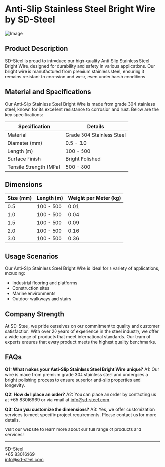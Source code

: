 # Anti-Slip Stainless Steel Bright Wire by SD-Steel

![Image](https://github.com/user-attachments/assets/2567258e-e124-4816-932d-1809bd27ef0b)

## Product Description
SD-Steel is proud to introduce our high-quality Anti-Slip Stainless Steel Bright Wire, designed for durability and safety in various applications. Our bright wire is manufactured from premium stainless steel, ensuring it remains resistant to corrosion and wear, even under harsh conditions.

## Material and Specifications
Our Anti-Slip Stainless Steel Bright Wire is made from grade 304 stainless steel, known for its excellent resistance to corrosion and rust. Below are the key specifications:

| Specification         | Details                   |
|-----------------------|---------------------------|
| Material              | Grade 304 Stainless Steel |
| Diameter (mm)         | 0.5 - 3.0                 |
| Length (m)            | 100 - 500                 |
| Surface Finish        | Bright Polished           |
| Tensile Strength (MPa)| 500 - 800                 |

## Dimensions
| Size (mm) | Length (m) | Weight per Meter (kg) |
|-----------|------------|-----------------------|
| 0.5       | 100 - 500  | 0.01                  |
| 1.0       | 100 - 500  | 0.04                  |
| 1.5       | 100 - 500  | 0.09                  |
| 2.0       | 100 - 500  | 0.16                  |
| 3.0       | 100 - 500  | 0.36                  |

## Usage Scenarios
Our Anti-Slip Stainless Steel Bright Wire is ideal for a variety of applications, including:
- Industrial flooring and platforms
- Construction sites
- Marine environments
- Outdoor walkways and stairs

## Company Strength
At SD-Steel, we pride ourselves on our commitment to quality and customer satisfaction. With over 20 years of experience in the steel industry, we offer a wide range of products that meet international standards. Our team of experts ensures that every product meets the highest quality benchmarks.

## FAQs
**Q1: What makes your Anti-Slip Stainless Steel Bright Wire unique?**
A1: Our wire is made from premium grade 304 stainless steel and undergoes a bright polishing process to ensure superior anti-slip properties and longevity.

**Q2: How do I place an order?**
A2: You can place an order by contacting us at +65 83016969 or via email at info@sd-steel.com.

**Q3: Can you customize the dimensions?**
A3: Yes, we offer customization services to meet specific project requirements. Please contact us for more details.

Visit our website to learn more about our full range of products and services!

---

SD-Steel  
+65 83016969  
info@sd-steel.com